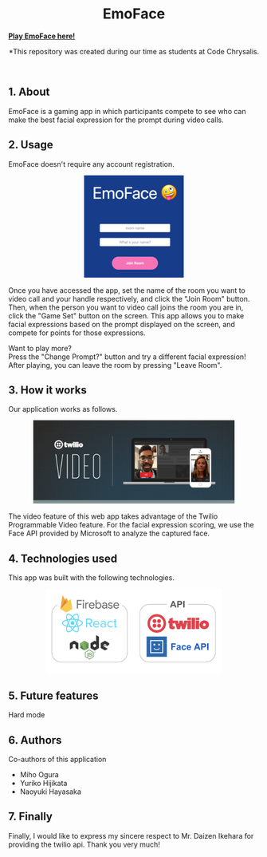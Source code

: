 <h1 align="center">EmoFace</h1>

[**Play EmoFace here!**](https://emoface-jupiter.herokuapp.com/)

<p align="center">*This repository was created during our time as students at Code Chrysalis.</p><br>

## 1. About

EmoFace is a gaming app in which participants compete to see who can make the best facial expression for the prompt during video calls.

## 2. Usage

EmoFace doesn't require any account registration.

<p align="center"><img src="public/EmoFace.png" width="200px"></p>

Once you have accessed the app, set the name of the room you want to video call and your handle respectively, and click the "Join Room" button.
Then, when the person you want to video call joins the room you are in, click the "Game Set" button on the screen.
This app allows you to make facial expressions based on the prompt displayed on the screen, and compete for points for those expressions.

Want to play more?</br>
Press the "Change Prompt?" button and try a different facial expression! After playing, you can leave the room by pressing "Leave Room".

## 3. How it works

Our application works as follows.

<p align="center"><img src="public/Twilio-Video.png" width="80%"></p>

The video feature of this web app takes advantage of the Twilio Programmable Video feature. For the facial expression scoring, we use the Face API provided by Microsoft to analyze the captured face.

## 4. Technologies used

This app was built with the following technologies.

<p align="center"><img src="public/technology.png" width="70%"></p>

## 5. Future features

Hard mode

## 6. Authors

Co-authors of this application

- Miho Ogura
- Yuriko Hijikata
- Naoyuki Hayasaka

## 7. Finally

Finally, I would like to express my sincere respect to Mr. Daizen Ikehara for providing the twilio api.
Thank you very much!
